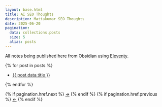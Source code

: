 ```yaml
---
layout: base.html
title: AI SEO Thoughts
description: Mattakumar SEO Thoughts
date: 2025-06-20
pagination:
  data: collections.posts
  size: 5
  alias: posts
---
```


All notes being published here from Obsidian using [Eleventy](https://11ty.dev/).

<div>
{% for post in posts %}
<ul>
    <li><a href="{{ post.url }}">{{ post.data.title }}</a></li>
</ul>
{% endfor %}

<!-- Pagination links -->
{% if pagination.href.next %}
    <a class="contrast" role="button" href="{{ pagination.href.next }}">→</a>
{% endif %}
{% if pagination.href.previous %}
    <a class="contrast" role="button" href="{{ pagination.href.previous }}">←</a>
{% endif %}
</div>
